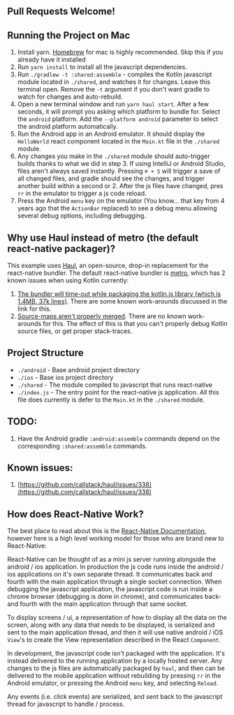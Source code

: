 ## Pull Requests Welcome!

## Running the Project on Mac
1. Install yarn. [Homebrew](https://brew.sh/) for mac is highly recommended. Skip this if you already have it installed
2. Run `yarn install` to install all the javascript dependencies.
3. Run `./gradlew -t :shared:assemble` - compiles the Kotlin javascript module located in `./shared`, and watches it for changes. Leave this terminal open. Remove the `-t` argument if you don't want gradle to watch for changes and auto-rebuild.
4. Open a new terminal window and run `yarn haul start`. After a few seconds, it will prompt you asking which platform to bundle for. Select the `android` platform. Add the `--platform android` parameter to select the android platform automatically.
5. Run the Android app in an Android emulator. It should display the `HelloWorld` react component located in the `Main.kt` file in the `./shared` module.
6. Any changes you make in the `./shared` module should auto-trigger builds thanks to what we did in step 3. If using IntelliJ or Android Studio, files aren't always saved instantly. Pressing `⌘ + S` will trigger a save of all changed files, and gradle should see the changes, and trigger another build within a second or 2. After the js files have changed, pres `rr` in the emulator to trigger a js code reload.
7. Press the Android `menu` key on the emulator (You know... that key from 4 years ago that the `ActionBar` replaced) to see a debug menu allowing several debug options, including debugging.


## Why use Haul instead of metro (the default react-native packager)?
This example uses [Haul](https://github.com/callstack/haul), an open-source, drop-in replacement for the react-native bundler. The default react-native bundler is [metro](https://github.com/facebook/metro), which has 2 known issues when using Kotlin currently:
1. [The bundler will time-out while packaging the kotlin.js library (which is 1.4MB, 37k lines)](https://github.com/facebook/metro/issues/123). There are some known work-arounds discussed in the link for this.
2. [Source-maps aren't properly merged](https://github.com/facebook/metro/issues/104). There are no known work-arounds for this. The effect of this is that you can't properly debug Kotlin source files, or get proper stack-traces. 


## Project Structure
* `./android` - Base android project directory
* `./ios` - Base ios project directory
* `./shared` - The module compiled to javascript that runs react-native
* `./index.js` - The entry point for the react-native js application. All this file does currently is defer to the `Main.kt` in the `./shared` module.


## TODO:
1. Have the Android gradle `:android:assemble` commands depend on the corresponding `:shared:assemble` commands.


## Known issues:
1. [https://github.com/callstack/haul/issues/338](https://github.com/callstack/haul/issues/338)

## How does React-Native Work?
The best place to read about this is the [React-Native Documentation](https://facebook.github.io/react-native/docs/getting-started.html), however here is a high level working model for those who are brand new to React-Native:

React-Native can be thought of as a mini js server running alongside the android / ios application. In production the js code runs inside the android / ios applications on it's own separate thread. It communicates back and fourth with the main application through a single socket connection. When debugging the javascript application, the javascript code is run inside a chrome browser (debugging is done in chrome), and communicates back-and fourth with the main application through that same socket.

To display screens / ui, a representation of how to display all the data on the screen, along with any data that needs to be displayed, is serialized and sent to the main application thread, and then it will use native android / iOS `View`'s to create the View representation described in the React `Component`.

In development, the javascript code isn't packaged with the application. It's instead delivered to the running application by a locally hosted server. Any changes to the js files are automatically packaged by `haul`, and then can be delivered to the mobile application without rebuilding by pressing `rr` in the Android emulator, or pressing the Android `menu` key, and selecting `Reload`.

Any events (i.e. click events) are serialized, and sent back to the javascript thread for javascript to handle / process.
